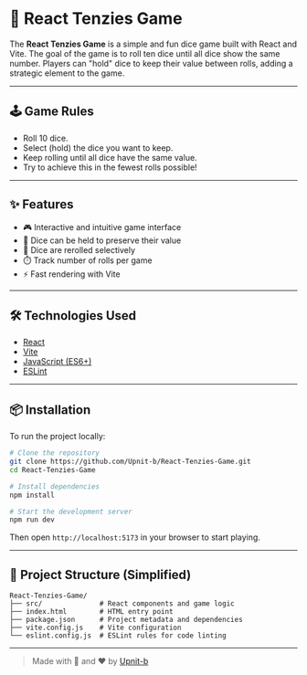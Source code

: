 
# 🎲 React Tenzies Game

The **React Tenzies Game** is a simple and fun dice game built with React and Vite. The goal of the game is to roll ten dice until all dice show the same number. Players can "hold" dice to keep their value between rolls, adding a strategic element to the game.

---

## 🕹️ Game Rules

- Roll 10 dice.
- Select (hold) the dice you want to keep.
- Keep rolling until all dice have the same value.
- Try to achieve this in the fewest rolls possible!

---

## ✨ Features

- 🎮 Interactive and intuitive game interface
- 🎲 Dice can be held to preserve their value
- 🔄 Dice are rerolled selectively
- ⏱️ Track number of rolls per game
- ⚡ Fast rendering with Vite

---

## 🛠 Technologies Used

- [React](https://reactjs.org/)
- [Vite](https://vitejs.dev/)
- [JavaScript (ES6+)](https://developer.mozilla.org/en-US/docs/Web/JavaScript)
- [ESLint](https://eslint.org/)

---

## 📦 Installation

To run the project locally:

```bash
# Clone the repository
git clone https://github.com/Upnit-b/React-Tenzies-Game.git
cd React-Tenzies-Game

# Install dependencies
npm install

# Start the development server
npm run dev
```

Then open `http://localhost:5173` in your browser to start playing.

---

## 📁 Project Structure (Simplified)

```
React-Tenzies-Game/
├── src/              # React components and game logic
├── index.html        # HTML entry point
├── package.json      # Project metadata and dependencies
├── vite.config.js    # Vite configuration
└── eslint.config.js  # ESLint rules for code linting
```

---


> Made with 🎲 and ❤️ by [Upnit-b](https://github.com/Upnit-b)
